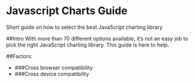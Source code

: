 # Javascript Charts Guide

Short guide on how to select the best JavaScript charting library


##Intro
With more than 70 different options available, it’s not an easy job to pick the right JavaScript charting library. This guide is here to help.


##Factors:

* ###Cross browser compatibility
* ###Cross device compatibility 

